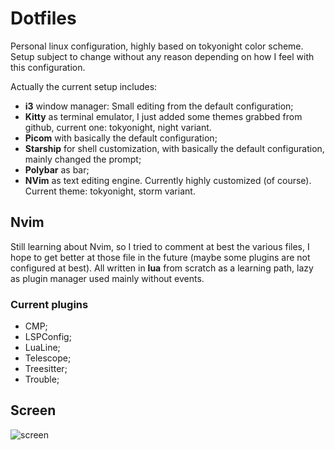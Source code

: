 # Dotfiles
Personal linux configuration, highly based on tokyonight color scheme. Setup subject to change without any reason depending on how I feel with this configuration. 

Actually the current setup includes:
- **i3** window manager: Small editing from the default configuration;
- **Kitty** as terminal emulator, I just added some themes grabbed from github, current one: tokyonight, night variant.
- **Picom** with basically the default configuration;
- **Starship** for shell customization, with basically the default configuration, mainly changed the prompt;
- **Polybar** as bar;
- **NVim** as text editing engine. Currently highly customized (of course). Current theme: tokyonight, storm variant.

## Nvim
Still learning about Nvim, so I tried to comment at best the various files, I hope to get better at those file in the future (maybe some plugins are not configured at best).
All written in **lua** from scratch as a learning path, lazy as plugin manager used mainly without events.

### Current plugins
- CMP;
- LSPConfig;
- LuaLine;
- Telescope;
- Treesitter;
- Trouble;

## Screen
![screen](https://github.com/Glareascum/dotfiles/assets/49961900/289ed7f8-d9ce-430b-9170-710f37c28d9c)
